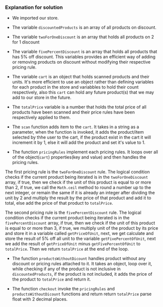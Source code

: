 ### Explanation for solution

- We imported our store.

- The variable `discountedProducts` is an array of all products on discount.
- The variable `twoForOneDiscount` is an array that holds all products on 2 for 1 discount
- The variable `fivePercentDiscount` is an array that holds all products that has 5% off discount.
This variables provides an efficient way of adding or removing products on discount without modifying their respective pricing rule.

- The variable `cart` is an object that holds scanned products and their units. It's more efficient to use an object rather than defining variables for each product in the store and variabbles to hold their count respectively, also this `cart` can hold any future product(s) that we may add to our store in the future.

- The `totalPrice` variable is a number that holds the total price of all  products have been scanned and their price rules have been respectively applied to them.

- The `scan` function adds item to the `cart`.
It takes in a string as a parameter, when the function is invoked, it adds the product/item selected by thhe user to the cart, if the product exist in the cart it will increment it by 1, else it will add the product and set it's value to 1.

- The function `pricingRules` implement each pricing rules. 
It loops over all of the object(`cart`) properties(key and value) and then handles the pricing rules. 

The first pricing rule is the `twoForOneDiscount` rule. 
The logical condition checks if the current product being iterated is in the `twoForOneDiscount` array, if true, then we check if the unit of this product is equal to or more than 2, if true, we call the `Math.ceil` method to round a number up to the next integer, or remain the same if it is already an integer after dividing the unit by 2 and multiply the result by the price of that product and add it to total, else add the price of that product to `totalPrice`.

The second pricing rule is the `fivePercentDiscount` rule.
The logical condition checks if the current product being iterated is in the `fivePercentDiscount` array, if true, then we check if the unit of this product is equal to or more than 3, if true, we multiply unit of the product by its price and store it in a variable called `getPriceOfUnit`, next, we get calculate and store the result of 5% off all unit to the variable `getFivePercentOfUnit`, next we add the result of `getPriceOfUnit` minus `getFivePercentOfUnit` to `totalPrice`.
Then we return `totalPrice` at the end of the loop.

- The function `productsWithoutDicount` handles product without any discount or pricing rules attached to it.
It takes an object, loop over it, while checking if any of the product is not inclusive in `discountedProducts`, if the product is not included, it adds the price of the product to `totalPrice` and return it.

- The function `checkout` invoke the `pricingRules` and `productsWithoutDicount` functions and return return `totalPrice` parse float with 2 decimal places.
